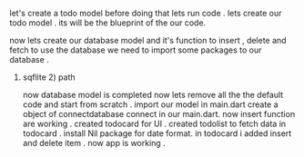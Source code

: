 let's create a todo model
before doing that lets run code .
lets create our todo model . its will be the blueprint of the our code.

now lets create our database model and it's function to insert , delete and fetch
to use the database we need to import some packages to our database .

1. sqflite 2) path

   now database model is completed
   now lets remove all the the default code and start from scratch .
   import our model in main.dart
   create a object of connectdatabase connect in our main.dart.
   now insert function are working .
   created todocard for UI .
   created todolist to fetch data in todocard .
   install Nil package for date format.
   in todocard i added insert and delete item .
   now app is working .
